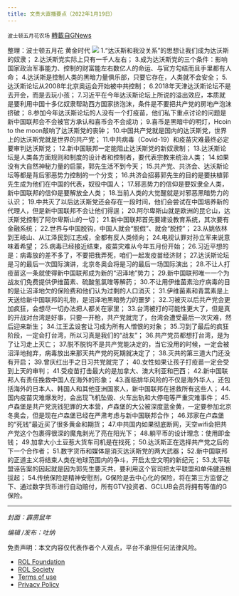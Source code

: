 ```yaml
---
title: 文贵大直播要点（2022年1月19日）
---
```

`波士顿五月花农场` [轉載自GNews](https://gnews.org/zh-hans/1890371/)

整理：波士顿五月花 黄金时代
![](https://assets.gnews.org/wp-content/uploads/2022/01/20220121-2.jpg)
1.“达沃斯和我没关系”的思想让我们成为达沃斯的奴隶；
2.达沃斯党实际上只有一千人左右；
3.成为达沃斯党的三个条件：影响国家政治军事能力、控制的财富能左右数亿人的命运、与官方勾结而且手里都有人命；
4.达沃斯是控制人类的黑暗力量俱乐部，只要它存在，人类就不会安全；
5.达沃斯论坛从2008年北京奥运会开始被中共控制；
6.2018年天津达沃斯论坛不是去开会，而是去玩小孩；
7.习近平在今年达沃斯论坛上所说的溢出效应，本质就是要利用中国十多亿奴隶帮助西方国家挤泡沫，条件是不要把共产党的房地产泡沫挤破；
8.参加今年达沃斯论坛的人没有一个打疫苗，他们私下重点讨论的问题是新中国联邦会不会被官方承认和喜币会不会成功；
9.喜币是黑暗中的明灯，Hcoin to the moon敲响了达沃斯党的丧钟；
10.中国共产党就是国内的达沃斯党，世界上的达沃斯党就是世界的共产党；
11.中共病毒（Covid-19）和疫苗灾难最终必定要审判达沃斯党；
12.新中国联邦一定能阻止达沃斯党的新奴隶制；
13.达沃斯论坛是人类各方面规则和制度的设计者和控制者，要代表宗教来统治人类；
14.如果没有大自然神秘力量的启蒙，郭先生活不到今天；
15.共产党、共济会、达沃斯论坛等都是背后邪恶势力控制的一个分支；
16.共济会招募郭先生的目的是要扶植郭先生成为他们在中国的代表，奴役中国人；
17.邪恶势力的信仰是要奴隶全人类，新中国联邦的信仰是要解放全人类；
18.当前人类的大觉醒就是对邪恶黑暗势力的认识；
19.中共灭了以后达沃斯党还会存在一段时间，他们会尝试在中国培养新的代理人，但是新中国联邦不会让他们得逞；
20.阿尔卑斯山就是欧洲的昆仑山，达沃斯党控制了阿尔卑斯山的一切；
21.新中国联邦首先要建设教育系统，其次要有金融系统；
22.世界与中国脱钩，中国人就会“脱假”、就会“脱控”；
23.从姚依林到王岐山、从江泽民到江志成，全都有反人类倾向；
24.电视认罪对孙立军来说意味着希望；
25.病毒已经接近结束，疫苗灾难从今年五月份开始；
26.习近平想的是：病毒放的差不多了，不要把我弄死，咱们一起发疫苗经济财；
27.达沃斯论坛是习的最后一次国际演讲，北京冬奥会将是习的最后一场国际演出；
28.不让人打疫苗这一条就使得新中国联邦成为新的“沼泽地”势力；
29.新中国联邦唯一一个为战友们免费提供伊维菌素、硫酸氢氯喹等解药；
30.不让用伊维菌素治疗病毒的目的是让沼泽地欠的保险费和他们认为过剩的人口消灭；
31.伊维菌素和青蒿素是上天送给新中国联邦的礼物，是沼泽地黑暗势力的噩梦；
32.习被灭以后共产党会更加疯狂，会想尽一切办法把人都关在家里；
33.台湾被打的可能性更大了，但是真的开战对台湾是好事，只要一开枪，共产党就完了，台湾会遭受最后一次灾难，然后迎来新生；
34.江王孟设套让习成为所有人憎恨的对象；
35.习到了最后的疯狂阶段，一定会打台湾，所以习真是我们的“战友”；
36.共产党员都想打台湾，是为了让习走上灭亡；
37.脱不脱钩不是共产党能决定的，当它没用的时候，一定会被沼泽地抛弃，病毒放出来那天共产党的死期就决定了；
38.灭共的第三道大门还没有开启；
39.曾庆红出手之日习共党就完了；
40.女性如果让孩子打疫苗一定会受到上天的审判；
41.受疫苗打击最大的是加拿大、澳大利亚和巴西；
42.新中国联邦人有责任挽救中国人在海外的形象；
43.面临排华风险的不仅是海外华人，还包括海外的日本人、韩国人和其他亚洲国家人，新中国联邦在拯救所有这些人；
44.国内疫苗灾难爆发时，会出现飞机坠毁、火车出轨和大停电等严重灾难事件；
45.卢森堡是共产党洗钱犯罪的大本营，卢森堡的大公被深度蓝金黄，一定要参加北京冬奥会，但是现在卢森堡已经在严肃考虑与新中国联邦合作；
46.邓家在卢森堡的“死钱”最近买了很多黄金和期货；
47.中共国内如果彻底断网，天空wifi会把共产党这个包裹得很深的魔鬼剥光了亮在阳光下；
48.躺平币的设计理念：使用即金钱；
49.加拿大小土豆惹大货车司机是在找死；
50.达沃斯正在选择共产党之后的下一个合作者；
51.数字货币和媒体是消灭达沃斯党的两大武器；
52.新中国联邦的正道主义将结束人类在地球范围内的争斗，开启太空文明的新纪元；
53.太平联盟诬告案的因起就是因为郭先生要灭共，要利用这个官司把太平联盟和单伟健连根拔起；
54.传统保险是精神安慰剂，G保险是去中心化的保险，将在第三方监督之下、通过数字货币进行自动赔付，所有GTV投资者、GCLUB会员将拥有等值的G保险。

* * *

*封面：霹雳鼠年*

*编辑 /发布：吐纳*

 

免责声明：本文内容仅代表作者个人观点，平台不承担任何法律风险。

- [ROL Foundation](https://rolfoundation.org/)
- [ROL Society](https://rolsociety.org/)
- [Terms of use](https://gnews.org/terms-of-use-3/)
- [Privacy Policy](https://gnews.org/privacy-policy/)
